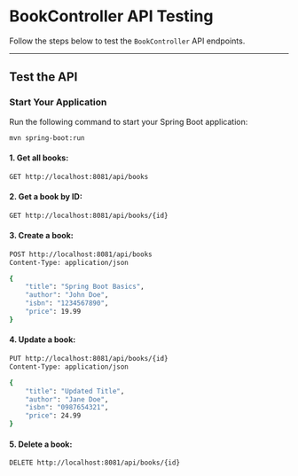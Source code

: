 # **BookController API Testing**

Follow the steps below to test the `BookController` API endpoints.

---

## **Test the API**

### Start Your Application

Run the following command to start your Spring Boot application:

```bash
mvn spring-boot:run
```

#### 1. Get all books:
```bash
GET http://localhost:8081/api/books
```

#### 2. Get a book by ID:
```bash
GET http://localhost:8081/api/books/{id}
```

#### 3. Create a book:
```bash
POST http://localhost:8081/api/books
Content-Type: application/json

{
    "title": "Spring Boot Basics",
    "author": "John Doe",
    "isbn": "1234567890",
    "price": 19.99
}
```

#### 4. Update a book:
```bash
PUT http://localhost:8081/api/books/{id}
Content-Type: application/json

{
    "title": "Updated Title",
    "author": "Jane Doe",
    "isbn": "0987654321",
    "price": 24.99
}
```

#### 5. Delete a book:
```bash
DELETE http://localhost:8081/api/books/{id}
```
